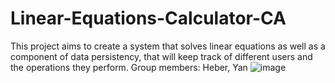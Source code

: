 # Linear-Equations-Calculator-CA
This project aims to create a system that solves linear equations as well as a component of data persistency, that will keep track of different users and the operations they perform. Group members: Heber, Yan
![image](https://github.com/heberjuunior/Linear-Equations-Calculator-CA/assets/72036949/b31e2d62-b451-459b-97c3-51c15f2b6602)
